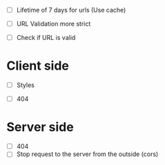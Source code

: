 * [ ] Lifetime of 7 days for urls (Use cache)
* [ ] URL Validation more strict
* [ ] Check if URL is valid



# Client side

* [ ] Styles
* [ ] 404


# Server side

* [ ] 404
* [ ] Stop request to the server from the outside (cors)